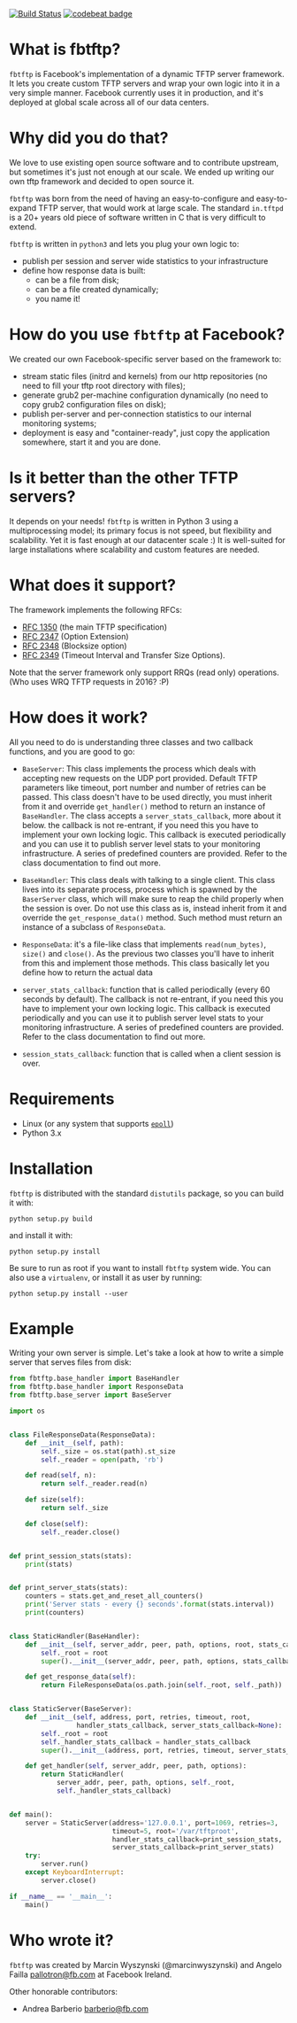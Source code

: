 [![Build Status](https://travis-ci.org/facebook/fbtftp.svg?branch=master)](https://travis-ci.org/facebook/fbtftp)
[![codebeat badge](https://codebeat.co/badges/2d4c7650-4752-4adf-a570-1948ecb4d6a8)](https://codebeat.co/projects/github-com-facebook-fbtftp)

# What is fbtftp?

`fbtftp` is Facebook's implementation of a dynamic TFTP server framework. It
lets you create custom TFTP servers and wrap your own logic into it in a very
simple manner.
Facebook currently uses it in production, and it's deployed at global scale
across all of our data centers.

# Why did you do that?

We love to use existing open source software and to contribute upstream, but
sometimes it's just not enough at our scale. We ended up writing our own tftp
framework and decided to open source it.

`fbtftp` was born from the need of having an easy-to-configure and
easy-to-expand TFTP server, that would work at large scale. The standard
`in.tftpd` is a 20+ years old piece of software written in C that is very
difficult to extend.

`fbtftp` is written in `python3` and lets you plug your own logic to:

* publish per session and server wide statistics to your infrastructure
* define how response data is built:
  * can be a file from disk;
  * can be a file created dynamically;
  * you name it!

# How do you use `fbtftp` at Facebook?

We created our own Facebook-specific server based on the framework to:

* stream static files (initrd and kernels) from our http repositories (no need
  to fill your tftp root directory with files);
* generate grub2 per-machine configuration dynamically (no need to copy grub2
  configuration files on disk);
* publish per-server and per-connection statistics to our internal monitoring
  systems;
* deployment is easy and "container-ready", just copy the application somewhere,
  start it and you are done.

# Is it better than the other TFTP servers?

It depends on your needs! `fbtftp` is written in Python 3 using a
multiprocessing model; its primary focus is not speed, but flexibility and
scalability. Yet it is fast enough at our datacenter scale :)
It is well-suited for large installations where scalability and custom features
are needed.

# What does it support?

The framework implements the following RFCs:

* [RFC 1350](https://tools.ietf.org/html/rfc1350) (the main TFTP specification)
* [RFC 2347](https://tools.ietf.org/html/rfc2347) (Option Extension)
* [RFC 2348](https://tools.ietf.org/html/rfc2348) (Blocksize option)
* [RFC 2349](https://tools.ietf.org/html/rfc2349) (Timeout Interval and Transfer
  Size Options).

Note that the server framework only support RRQs (read only) operations.
(Who uses WRQ TFTP requests in 2016? :P)

# How does it work?

All you need to do is understanding three classes and two callback functions,
and you are good to go:

* `BaseServer`: This class implements the process which deals with accepting new
  requests on the UDP port provided. Default TFTP parameters like timeout, port
  number and number of retries can be passed. This class doesn't have to be used
  directly, you must inherit from it and override `get_handler()` method to
  return an instance of `BaseHandler`.
  The class accepts a `server_stats_callback`, more about it below. the callback
  is not re-entrant, if you need this you have to implement your own locking
  logic. This callback is executed periodically and you can use it to publish
  server level stats to your monitoring infrastructure. A series of predefined
  counters are provided. Refer to the class documentation to find out more.

* `BaseHandler`: This class deals with talking to a single client. This class
  lives into its separate process, process which is spawned by the `BaserServer`
  class, which will make sure to reap the child properly when the session is
  over. Do not use this class as is, instead inherit from it and override the `get_response_data()` method. Such method must return an instance of a subclass of `ResponseData`.

* `ResponseData`: it's a file-like class that implements `read(num_bytes)`,
  `size()` and `close()`. As the previous two classes you'll have to inherit
  from this and implement those methods. This class basically let you define how
  to return the actual data

* `server_stats_callback`: function that is called periodically (every 60
  seconds by default). The callback is not re-entrant, if you need this you have
  to implement your own locking logic. This callback is executed periodically
  and you can use it to publish server level stats to your monitoring
  infrastructure. A series of predefined counters are provided.
  Refer to the class documentation to find out more.

* `session_stats_callback`: function that is called when a client session is
  over.

# Requirements

* Linux (or any system that supports [`epoll`](http://linux.die.net/man/4/epoll))
* Python 3.x

# Installation

`fbtftp` is distributed with the standard `distutils` package, so you can build
it with:

```
python setup.py build
```

and install it with:

```
python setup.py install
```

Be sure to run as root if you want to install `fbtftp` system wide. You can also
use a `virtualenv`, or install it as user by running:

```
python setup.py install --user
```

# Example

Writing your own server is simple. Let's take a look at how to write a simple
server that serves files from disk:

```python
from fbtftp.base_handler import BaseHandler
from fbtftp.base_handler import ResponseData
from fbtftp.base_server import BaseServer

import os


class FileResponseData(ResponseData):
    def __init__(self, path):
        self._size = os.stat(path).st_size
        self._reader = open(path, 'rb')

    def read(self, n):
        return self._reader.read(n)

    def size(self):
        return self._size

    def close(self):
        self._reader.close()


def print_session_stats(stats):
    print(stats)


def print_server_stats(stats):
    counters = stats.get_and_reset_all_counters()
    print('Server stats - every {} seconds'.format(stats.interval))
    print(counters)


class StaticHandler(BaseHandler):
    def __init__(self, server_addr, peer, path, options, root, stats_callback):
        self._root = root
        super().__init__(server_addr, peer, path, options, stats_callback)

    def get_response_data(self):
        return FileResponseData(os.path.join(self._root, self._path))


class StaticServer(BaseServer):
    def __init__(self, address, port, retries, timeout, root,
                 handler_stats_callback, server_stats_callback=None):
        self._root = root
        self._handler_stats_callback = handler_stats_callback
        super().__init__(address, port, retries, timeout, server_stats_callback)

    def get_handler(self, server_addr, peer, path, options):
        return StaticHandler(
            server_addr, peer, path, options, self._root,
            self._handler_stats_callback)


def main():
    server = StaticServer(address='127.0.0.1', port=1069, retries=3,
                          timeout=5, root='/var/tftproot',
                          handler_stats_callback=print_session_stats,
                          server_stats_callback=print_server_stats)
    try:
        server.run()
    except KeyboardInterrupt:
        server.close()

if __name__ == '__main__':
    main()
```

# Who wrote it?

`fbtftp` was created by Marcin Wyszynski (@marcinwyszynski) and Angelo Failla <pallotron@fb.com> at Facebook Ireland.

Other honorable contributors:
* Andrea Barberio <barberio@fb.com>
